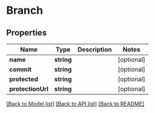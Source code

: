 # Branch

## Properties

Name | Type | Description | Notes
------------ | ------------- | ------------- | -------------
**name** | **string** |  | [optional] 
**commit** | **string** |  | [optional] 
**protected** | **string** |  | [optional] 
**protectionUrl** | **string** |  | [optional] 

[[Back to Model list]](../../README.md#documentation-for-models) [[Back to API list]](../../README.md#documentation-for-api-endpoints) [[Back to README]](../../README.md)


